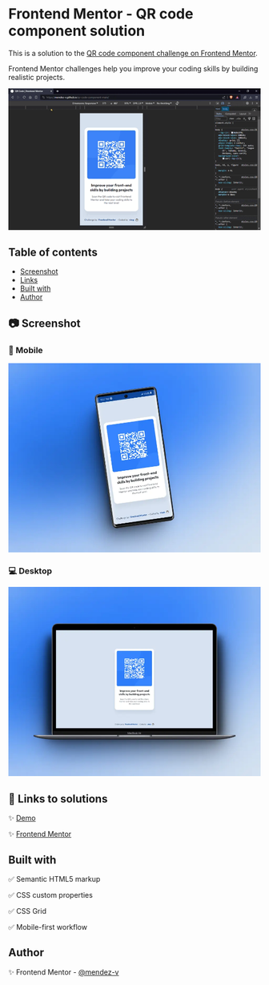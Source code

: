 # Frontend Mentor - QR code component solution

This is a solution to the [QR code component challenge on Frontend Mentor](https://www.frontendmentor.io/challenges/qr-code-component-iux_sIO_H). 

Frontend Mentor challenges help you improve your coding skills by building realistic projects. 

![Preview](./assets/vid/preview.gif)

## Table of contents

- [Screenshot](#screenshot)
- [Links](#links)
- [Built with](#built-with)
- [Author](#author)

## 📷 Screenshot

### 📱 Mobile

![Mobile](./assets/img/mobile-preview.webp)

### 💻 Desktop

![Desktop](./assets/img/desktop-preview.webp)

## 🔗 Links to solutions

✨ [Demo](https://mendez-v.github.io/qr-code-component-main/)

✨ [Frontend Mentor](https://www.frontendmentor.io/solutions/qr-code-component-SzgP2eZz8B)

## Built with

✅ Semantic HTML5 markup  

✅ CSS custom properties  

✅ CSS Grid  

✅ Mobile-first workflow

## Author

✨ Frontend Mentor - [@mendez-v](https://www.frontendmentor.io/profile/mendez-v)
